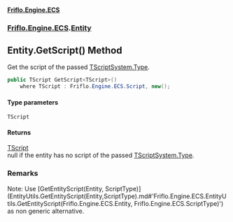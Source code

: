 #### [Friflo.Engine.ECS](index.md#'index')
### [Friflo.Engine.ECS](Friflo.Engine.ECS.md#'Friflo.Engine.ECS').[Entity](Entity.md#'Friflo.Engine.ECS.Entity')

## Entity.GetScript<TScript>() Method

Get the script of the passed [TScript](Entity.GetScript_TScript_().md#Friflo.Engine.ECS.Entity.GetScript_TScript_().TScript#'Friflo.Engine.ECS.Entity.GetScript<TScript>().TScript')[System.Type](https://docs.microsoft.com/en-us/dotnet/api/System.Type#'System.Type').

```csharp
public TScript GetScript<TScript>()
    where TScript : Friflo.Engine.ECS.Script, new();
```
#### Type parameters

<a name='Friflo.Engine.ECS.Entity.GetScript_TScript_().TScript'></a>

`TScript`

#### Returns
[TScript](Entity.GetScript_TScript_().md#Friflo.Engine.ECS.Entity.GetScript_TScript_().TScript#'Friflo.Engine.ECS.Entity.GetScript<TScript>().TScript')  
null if the entity has no script of the passed [TScript](Entity.GetScript_TScript_().md#Friflo.Engine.ECS.Entity.GetScript_TScript_().TScript#'Friflo.Engine.ECS.Entity.GetScript<TScript>().TScript')[System.Type](https://docs.microsoft.com/en-us/dotnet/api/System.Type#'System.Type').

### Remarks
Note: Use [GetEntityScript(Entity, ScriptType)](EntityUtils.GetEntityScript(Entity,ScriptType).md#'Friflo.Engine.ECS.EntityUtils.GetEntityScript(Friflo.Engine.ECS.Entity, Friflo.Engine.ECS.ScriptType)') as non generic alternative.